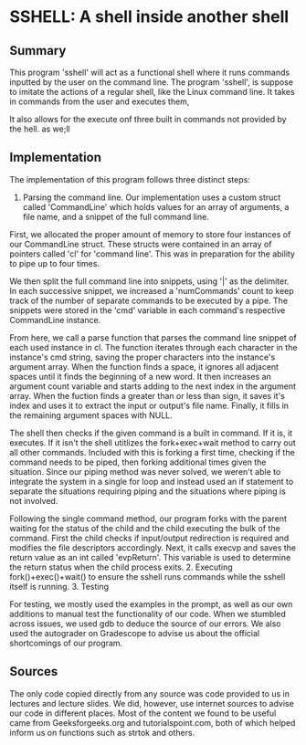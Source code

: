 # SSHELL: A shell inside another shell

## Summary
This program 'sshell' will act as a functional shell where it runs commands inputted by the user on the command line. 
The program 'sshell', is suppose to imitate the actions of a regular shell, like
the Linux command line. It takes in commands from the user and executes them,

It also allows for the execute onf three built in commands not provided by the 
hell.  as we;ll   

## Implementation
The implementation of this program follows three distinct steps:
1. Parsing the command line.
Our implementation uses a custom struct called 'CommandLine' which holds values
for an array of arguments, a file name, and a snippet of the full command line. 

First, we allocated the proper amount of memory to store four instances of our
CommandLine struct. These structs were contained in an array of pointers
called 'cl' for 'command line'. This was in preparation for the ability to pipe
up to four times. 

We then split the full command line into snippets, using '|' as the delimiter.
In each successive snippet, we increased a 'numCommands' count to keep track of
the number of separate commands to be executed by a pipe. The snippets were
stored in the 'cmd' variable in each command's respective CommandLine instance.

From here, we call a parse function that parses the command line snippet of
each used instance in cl. The function iterates through each character in the
instance's cmd string, saving the proper characters into the instance's argument
array. When the function finds a space, it ignores all adjacent spaces until it
finds the beginning of a new word. It then increases an argument count variable
and starts adding to the next index in the argument array. When the fuction
finds a greater than or less than sign, it saves it's index and uses it to
extract the input or output's file name. Finally, it fills in the remaining
argument spaces with NULL.

The shell then checks if the given command is a built in command. If it is, it
executes. If it isn't the shell utitlizes the fork+exec+wait method to carry out
all other commands. Included with this is forking a first time, checking if the
command needs to be piped, then forking additional times given the situation.
Since our piping method was never solved, we weren't able to integrate the
system in a single for loop and instead used an if statement to separate the
situations requiring piping and the situations where piping is not involved. 

Following the single command method, our program forks with the parent waiting
for the status of the child and the child executing the bulk of the command.
First the child checks if input/output redirection is required and modifies the
file descriptors accordingly. Next, it calls execvp and saves the return value
as an int called 'evpReturn'. This variable is used to determine the return
status when the child process exits.
2. Executing fork()+exec()+wait() to ensure the sshell runs commands while the sshell itself is running.
3. Testing

For testing, we mostly used the examples in the prompt, as well as our own
additions to manual test the functionality of our code. When we stumbled across
issues, we used gdb to deduce the source of our errors. We also used the
autograder on Gradescope to advise us about the official shortcomings of our
program.

## Sources

The only code copied directly from any source was code provided to us in
lectures and lecture slides. We did, however, use internet sources to advise our
code in different places. Most of the content we found to be useful came from
Geeksforgeeks.org and tutorialspoint.com, both of which helped inform us on
functions such as strtok and others.
